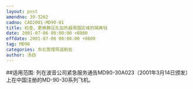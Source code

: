 ```yaml
---
layout: post
amendno: 39-3262
cadno: CAD2001-MD90-01
title: 检查、更换静压孔加热器周围区域的隔离毡
date: 2001-07-06 00:00:00 +0800
effdate: 2001-07-06 00:00:00 +0800
tag: MD90
categories: 东北管理局适航处
author: 汤劲
---
```


##适用范围:
列在波音公司紧急服务通告MD90-30A023（2001年3月14日颁发）上在中国注册的MD-90-30系列飞机。

